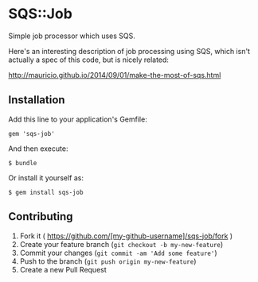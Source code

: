 # SQS::Job

Simple job processor which uses SQS.

Here's an interesting description of job processing using SQS, which isn't actually a spec of this code,
but is nicely related:

http://mauricio.github.io/2014/09/01/make-the-most-of-sqs.html

## Installation

Add this line to your application's Gemfile:

    gem 'sqs-job'

And then execute:

    $ bundle

Or install it yourself as:

    $ gem install sqs-job

## Contributing

1. Fork it ( https://github.com/[my-github-username]/sqs-job/fork )
2. Create your feature branch (`git checkout -b my-new-feature`)
3. Commit your changes (`git commit -am 'Add some feature'`)
4. Push to the branch (`git push origin my-new-feature`)
5. Create a new Pull Request
